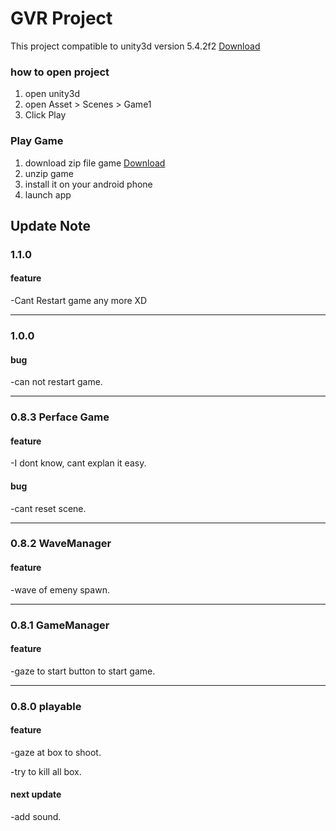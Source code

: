 # GVR Project


This project compatible to unity3d version 5.4.2f2 [Download](https://unity3d.com/get-unity/download?thank-you=update&download_nid=43049&os=Win)

### how to open project
1. open unity3d
2. open Asset > Scenes > Game1
3. Click Play

### Play Game
1. download zip file game [Download](https://github.com/feedallcat/GVR_shooter/raw/master/GVR_shooter.zip)
2. unzip game
3. install it on your android phone
4. launch app

## Update Note

### 1.1.0
#### feature
-Cant Restart game any more XD

---
### 1.0.0
#### bug
-can not restart game.

---
### 0.8.3 Perface Game
#### feature
-I dont know, cant explan it easy.

#### bug
-cant reset scene.

---
### 0.8.2 WaveManager
#### feature
-wave of emeny spawn.

---
### 0.8.1 GameManager
#### feature
-gaze to start button to start game.

---
### 0.8.0 playable

#### feature
-gaze at box to shoot.

-try to kill all box.

#### next update
-add sound.
